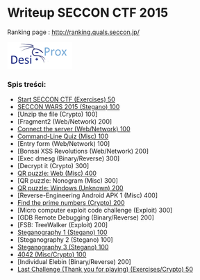 # Writeup SECCON CTF 2015

Ranking page : http://ranking.quals.seccon.jp/

![](Team%20Logo.png)

### Spis treści:
* [Start SECCON CTF (Exercises)	50](start_seccon_50)
* [SECCON WARS 2015 (Stegano) 100](seccon_wars_100)
* [Unzip the file (Crypto) 100]
* [Fragment2 (Web/Network) 200]
* [Connect the server (Web/Network) 100](connect_web_100)
* [Command-Line Quiz (Misc) 100](quiz_100)
* [Entry form (Web/Network) 100]
* [Bonsai XSS Revolutions (Web/Network) 200]
* [Exec dmesg (Binary/Reverse) 300]
* [Decrypt it (Crypto) 300]
* [QR puzzle: Web (Misc) 400](qr_web_400)
* [QR puzzle: Nonogram (Misc) 300]
* [QR puzzle: Windows (Unknown) 200](qr_windows_200)
* [Reverse-Engineering Android APK 1 (Misc) 400]
* [Find the prime numbers (Crypto) 200](paillier_crypto_200)
* [Micro computer exploit code challenge (Exploit) 300]
* [GDB Remote Debugging (Binary/Reverse) 200]
* [FSB: TreeWalker (Exploit) 200]
* [Steganography 1 (Stegano) 100](stegano_1_100)
* [Steganography 2 (Stegano) 100]
* [Steganography 3 (Stegano) 100](stegano_3_100)
* [4042 (Misc/Crypto) 100](4042_crypto_100)
* [Individual Elebin (Binary/Reverse) 200]
* [Last Challenge (Thank you for playing) (Exercises/Crypto) 50](last_crypto_50)

